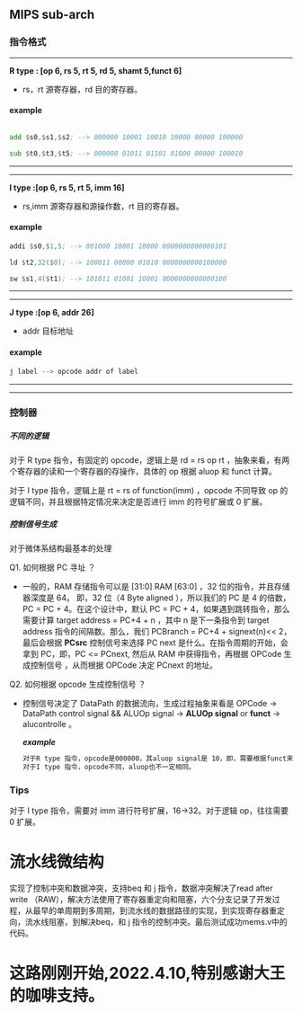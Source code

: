 ## MIPS sub-arch

### 指令格式

---

**R type : [op 6, rs 5, rt 5, rd 5, shamt 5,funct 6]**

- rs，rt 源寄存器，rd 目的寄存器。

#### example

```asm

add $s0,$s1,$s2; --> 000000 10001 10010 10000 00000 100000

sub $t0,$t3,$t5; --> 000000 01011 01101 01000 00000 100010
```

---

---

**I type :[op 6, rs 5, rt 5, imm 16]**

- rs,imm 源寄存器和源操作数，rt 目的寄存器。

#### example

```asm
addi $s0,$1,5; --> 001000 10001 10000 0000000000000101

ld $t2,32($0); --> 100011 00000 01010 0000000000100000

sw $s1,4($t1); --> 101011 01001 10001 0000000000000100
```

---

---

**J type :[op 6, addr 26]**

- addr 目标地址

#### example
```asm
j label --> opcode addr of label
```
---
---
### 控制器

##### 不同的逻辑

对于 R type 指令，有固定的 opcode，逻辑上是 rd = rs op rt ，抽象来看，有两个寄存器的读和一个寄存器的存操作，具体的 op 根据 aluop 和 funct 计算。

对于 I type 指令，逻辑上是 rt = rs of function(imm) ，opcode 不同导致 op 的逻辑不同，并且根据特定情况来决定是否进行 imm 的符号扩展或 0 扩展。

##### 控制信号生成

对于微体系结构最基本的处理

Q1. 如何根据 PC 寻址 ？

- 一般的，RAM 存储指令可以是 [31:0] RAM [63:0] ，32 位的指令，并且存储器深度是 64。
  即，32 位（4 Byte aligned ），所以我们的 PC 是 4 的倍数，PC = PC + 4。在这个设计中，默认 PC = PC + 4，如果遇到跳转指令，那么需要计算 target address = PC+4 + n ，其中 n 是下一条指令到 target address 指令的间隔数。那么，我们 PCBranch = PC+4 + signext(n)<< 2，最后会根据 **PCsrc** 控制信号来选择 PC next 是什么。在指令周期的开始，会拿到 PC，即，PC <= PCnext, 然后从 RAM 中获得指令，再根据 OPCode 生成控制信号 ，从而根据 OPCode 决定 PCnext 的地址。

Q2. 如何根据 opcode 生成控制信号 ？

- 控制信号决定了 DataPath 的数据流向，生成过程抽象来看是 OPCode -> DataPath control signal && ALUOp signal -> **ALUOp signal** or **funct** -> alucontrolle 。

  **_example_**

  ```reStructuredText
  对于R type 指令，opcode是000000，其aluop signal是 10，即，需要根据funct来选择 aluop add sub or and e.t.
  对于I type 指令，opcode不同，aluop也不一定相同。
  
  ```

### Tips

对于 I type 指令，需要对 imm 进行符号扩展，16->32。对于逻辑 op，往往需要 0 扩展。


# 流水线微结构

实现了控制冲突和数据冲突，支持beq 和 j 指令，数据冲突解决了read after write （RAW），解决方法使用了寄存器重定向和阻塞，六个分支记录了开发过程，从最早的单周期到多周期，到流水线的数据路径的实现，到实现寄存器重定向，流水线阻塞，到解决beq，和 j 指令的控制冲突。最后测试成功mems.v中的代码。


# 这路刚刚开始,2022.4.10,特别感谢大王的咖啡支持。
